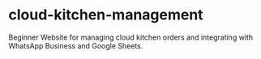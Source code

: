 # cloud-kitchen-management
Beginner Website for managing cloud kitchen orders and integrating with WhatsApp Business and Google Sheets.
